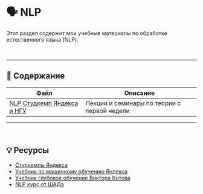 # 🗣️ NLP

Этот раздел содержит мои учебные материалы по обработке естественного языка (NLP).

<br>

---

## 📂 Содержание

| Файл | Описание |
|------|----------|
| [NLP Студкемп Яндекса и НГУ](./yandex-camp/) | Лекции и семинары по теории с первой недели |

---

<br>

## 💡 Ресурсы

- [Студкемпы Яндекса](https://education.yandex.ru/studcamp#cards-section)
- [Учебник по машинному обучению Яндекса](https://education.yandex.ru/handbook/ml)
- [Учебник глубокое обучение Виктора Китова](https://deepmachinelearning.ru/docs/Neural-networks/book-title)
- [NLP курс от ШАДа](https://github.com/yandexdataschool/nlp_course)